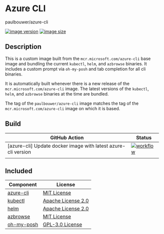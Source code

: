 # Azure CLI

paulbouwer/azure-cli

[![image version](https://img.shields.io/docker/v/paulbouwer/azure-cli?sort=semver)](https://hub.docker.com/repository/docker/paulbouwer/azure-cli)
[![image size](https://img.shields.io/docker/image-size/paulbouwer/azure-cli?sort=semver)](https://hub.docker.com/repository/docker/paulbouwer/azure-cli)

## Description

This is a custom image built from the `mcr.microsoft.com/azure-cli` base image and bundling the current `kubectl`, `helm`, and `azbrowse` binaries.  It includes a custom prompt via `oh-my-posh` and tab completion for all cli binaries.

It is automatically built whenever there is a new release of the `mcr.microsoft.com/azure-cli` image. The latest versions of the `kubectl`, `helm`, and `azbrowse` binaries at the time are bundled.

The tag of the `paulbouwer/azure-cli` image matches the tag of the `mcr.microsoft.com/azure-cli` image on which it is based.

## Build

| GitHub Action | Status |
|-|-|
| [azure-cli] Update docker image with latest azure-cli version | [![workflow](https://img.shields.io/github/actions/workflow/status/paulbouwer/dockerfiles/azure-cli-update-docker-image.yaml?branch=main)](https://github.com/paulbouwer/dockerfiles/actions/workflows/azure-cli-update-docker-image.yaml) |
| | |

## Included

| Component | License |
|-|-|
| [azure-cli](https://github.com/Azure/azure-cli) | [MIT License](https://github.com/Azure/azure-cli/blob/dev/LICENSE) |
| [kubectl](https://github.com/kubernetes/kubernetes) | [Apache License 2.0](https://github.com/kubernetes/kubectl/blob/master/LICENSE) |
| [helm](https://github.com/helm/helm) | [Apache License 2.0](https://github.com/helm/helm/blob/main/LICENSE) |
| [azbrowse](https://github.com/lawrencegripper/azbrowse) | [MIT License](https://github.com/lawrencegripper/azbrowse/blob/main/LICENSE) |
| [oh-my-posh](https://github.com/jandedobbeleer/oh-my-posh) | [GPL-3.0 License](https://github.com/JanDeDobbeleer/oh-my-posh/blob/main/COPYING) |
